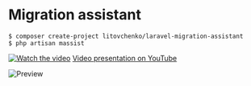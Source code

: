 # Migration assistant

```
$ composer create-project litovchenko/laravel-migration-assistant
$ php artisan massist
```

[![Watch the video](https://img.youtube.com/vi/S0gS01xudsk/maxresdefault.jpg)](https://youtu.be/S0gS01xudsk)
[Video presentation on YouTube](https://youtu.be/S0gS01xudsk)

![Preview](https://raw.githubusercontent.com/iv-litovchenko/laravel-migration-assistant/master/resourses/preview.gif)
